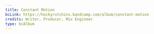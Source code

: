 ```yaml
---
title: Constant Motion
bcLink: https://hockyrutchins.bandcamp.com/album/constant-motion
credits: Writer, Producer, Mix Engineer
type: bcAlbum
---
```

